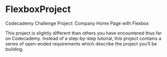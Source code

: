# FlexboxProject
Codecademy Challenge Project: Company Home Page with Flexbox

This project is slightly different than others you have encountered thus far on Codecademy. Instead of a step-by-step tutorial, this project contains a series of open-ended requirements which describe the project you’ll be building.
